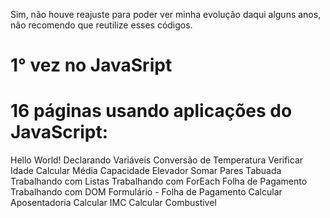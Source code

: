 Sim, não houve reajuste para poder ver minha evolução daqui alguns anos, não recomendo que reutilize esses códigos.

# 1° vez no JavaSript

# 16 páginas usando aplicações do JavaScript:

Hello World!
Declarando Variáveis
Conversão de Temperatura
Verificar Idade
Calcular Média
Capacidade Elevador
Somar Pares
Tabuada
Trabalhando com Listas
Trabalhando com ForEach
Folha de Pagamento
Trabalhando com DOM
Formulário - Folha de Pagamento
Calcular Aposentadoria
Calcular IMC
Calcular Combustivel
